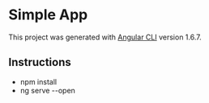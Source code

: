 # Simple App

This project was generated with [Angular CLI](https://github.com/angular/angular-cli) version 1.6.7.

## Instructions
<ul>
    <li>npm install</li>
    <li>ng serve --open</li>
</ul>